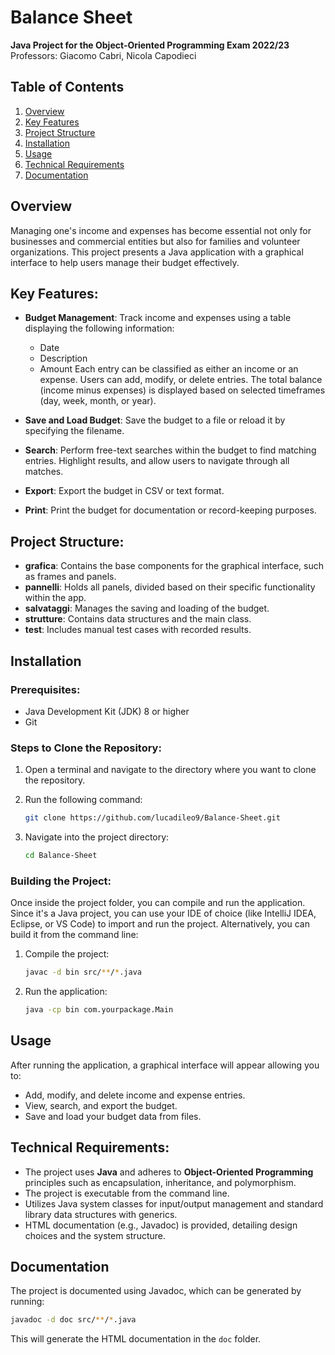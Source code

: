 # Balance Sheet

**Java Project for the Object-Oriented Programming Exam 2022/23**  
Professors: Giacomo Cabri, Nicola Capodieci

## Table of Contents
1. [Overview](#overview)
2. [Key Features](#key-features)
3. [Project Structure](#project-structure)
4. [Installation](#installation)
5. [Usage](#usage)
6. [Technical Requirements](#technical-requirements)
7. [Documentation](#documentation)

## Overview
Managing one's income and expenses has become essential not only for businesses and commercial entities but also for families and volunteer organizations. This project presents a Java application with a graphical interface to help users manage their budget effectively.

## Key Features:
- **Budget Management**: Track income and expenses using a table displaying the following information:
  - Date
  - Description
  - Amount
  Each entry can be classified as either an income or an expense. Users can add, modify, or delete entries. The total balance (income minus expenses) is displayed based on selected timeframes (day, week, month, or year).
  
- **Save and Load Budget**: Save the budget to a file or reload it by specifying the filename.

- **Search**: Perform free-text searches within the budget to find matching entries. Highlight results, and allow users to navigate through all matches.

- **Export**: Export the budget in CSV or text format.

- **Print**: Print the budget for documentation or record-keeping purposes.

## Project Structure:
- **grafica**: Contains the base components for the graphical interface, such as frames and panels.
- **pannelli**: Holds all panels, divided based on their specific functionality within the app.
- **salvataggi**: Manages the saving and loading of the budget.
- **strutture**: Contains data structures and the main class.
- **test**: Includes manual test cases with recorded results.

## Installation

### Prerequisites:
- Java Development Kit (JDK) 8 or higher
- Git

### Steps to Clone the Repository:
1. Open a terminal and navigate to the directory where you want to clone the repository.
2. Run the following command:

   ```bash
   git clone https://github.com/lucadileo9/Balance-Sheet.git
   ```

3. Navigate into the project directory:

   ```bash
   cd Balance-Sheet
   ```

### Building the Project:
Once inside the project folder, you can compile and run the application. Since it's a Java project, you can use your IDE of choice (like IntelliJ IDEA, Eclipse, or VS Code) to import and run the project. Alternatively, you can build it from the command line:

1. Compile the project:
   ```bash
   javac -d bin src/**/*.java
   ```

2. Run the application:
   ```bash
   java -cp bin com.yourpackage.Main
   ```

## Usage

After running the application, a graphical interface will appear allowing you to:
- Add, modify, and delete income and expense entries.
- View, search, and export the budget.
- Save and load your budget data from files.

## Technical Requirements:
- The project uses **Java** and adheres to **Object-Oriented Programming** principles such as encapsulation, inheritance, and polymorphism.
- The project is executable from the command line.
- Utilizes Java system classes for input/output management and standard library data structures with generics.
- HTML documentation (e.g., Javadoc) is provided, detailing design choices and the system structure.

## Documentation
The project is documented using Javadoc, which can be generated by running:

```bash
javadoc -d doc src/**/*.java
```

This will generate the HTML documentation in the `doc` folder.
